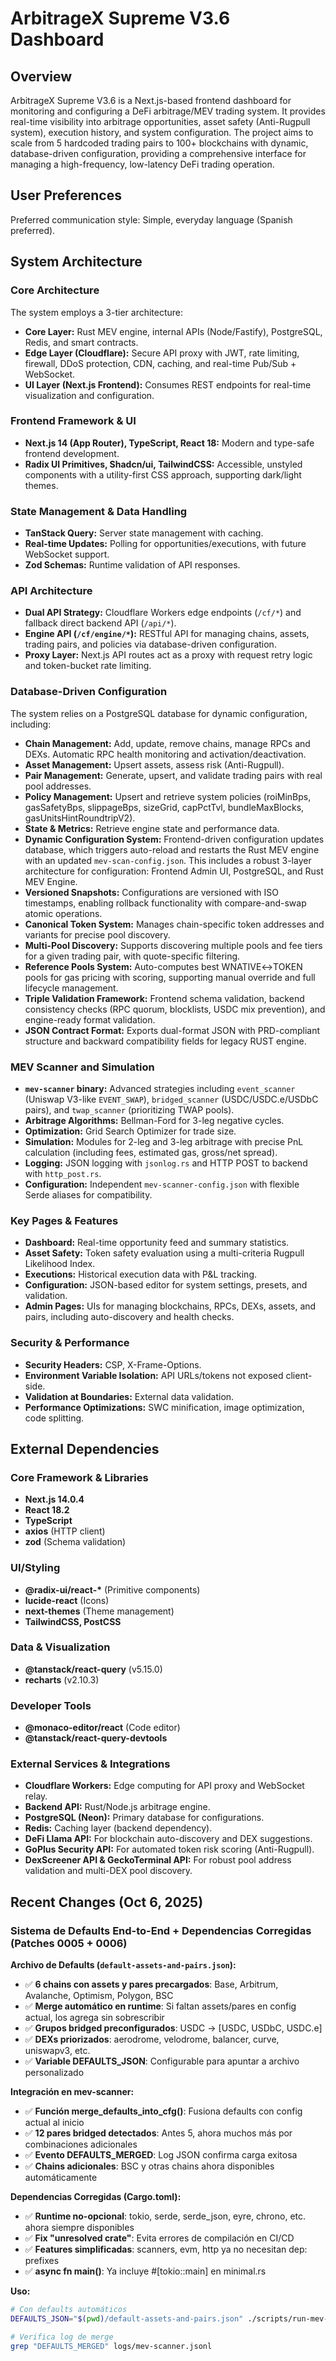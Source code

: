# ArbitrageX Supreme V3.6 Dashboard

## Overview
ArbitrageX Supreme V3.6 is a Next.js-based frontend dashboard for monitoring and configuring a DeFi arbitrage/MEV trading system. It provides real-time visibility into arbitrage opportunities, asset safety (Anti-Rugpull system), execution history, and system configuration. The project aims to scale from 5 hardcoded trading pairs to 100+ blockchains with dynamic, database-driven configuration, providing a comprehensive interface for managing a high-frequency, low-latency DeFi trading operation.

## User Preferences
Preferred communication style: Simple, everyday language (Spanish preferred).

## System Architecture

### Core Architecture
The system employs a 3-tier architecture:
-   **Core Layer:** Rust MEV engine, internal APIs (Node/Fastify), PostgreSQL, Redis, and smart contracts.
-   **Edge Layer (Cloudflare):** Secure API proxy with JWT, rate limiting, firewall, DDoS protection, CDN, caching, and real-time Pub/Sub + WebSocket.
-   **UI Layer (Next.js Frontend):** Consumes REST endpoints for real-time visualization and configuration.

### Frontend Framework & UI
-   **Next.js 14 (App Router), TypeScript, React 18:** Modern and type-safe frontend development.
-   **Radix UI Primitives, Shadcn/ui, TailwindCSS:** Accessible, unstyled components with a utility-first CSS approach, supporting dark/light themes.

### State Management & Data Handling
-   **TanStack Query:** Server state management with caching.
-   **Real-time Updates:** Polling for opportunities/executions, with future WebSocket support.
-   **Zod Schemas:** Runtime validation of API responses.

### API Architecture
-   **Dual API Strategy:** Cloudflare Workers edge endpoints (`/cf/*`) and fallback direct backend API (`/api/*`).
-   **Engine API (`/cf/engine/*`):** RESTful API for managing chains, assets, trading pairs, and policies via database-driven configuration.
-   **Proxy Layer:** Next.js API routes act as a proxy with request retry logic and token-bucket rate limiting.

### Database-Driven Configuration
The system relies on a PostgreSQL database for dynamic configuration, including:
-   **Chain Management:** Add, update, remove chains, manage RPCs and DEXs. Automatic RPC health monitoring and activation/deactivation.
-   **Asset Management:** Upsert assets, assess risk (Anti-Rugpull).
-   **Pair Management:** Generate, upsert, and validate trading pairs with real pool addresses.
-   **Policy Management:** Upsert and retrieve system policies (roiMinBps, gasSafetyBps, slippageBps, sizeGrid, capPctTvl, bundleMaxBlocks, gasUnitsHintRoundtripV2).
-   **State & Metrics:** Retrieve engine state and performance data.
-   **Dynamic Configuration System:** Frontend-driven configuration updates database, which triggers auto-reload and restarts the Rust MEV engine with an updated `mev-scan-config.json`. This includes a robust 3-layer architecture for configuration: Frontend Admin UI, PostgreSQL, and Rust MEV Engine.
-   **Versioned Snapshots:** Configurations are versioned with ISO timestamps, enabling rollback functionality with compare-and-swap atomic operations.
-   **Canonical Token System:** Manages chain-specific token addresses and variants for precise pool discovery.
-   **Multi-Pool Discovery:** Supports discovering multiple pools and fee tiers for a given trading pair, with quote-specific filtering.
-   **Reference Pools System:** Auto-computes best WNATIVE↔TOKEN pools for gas pricing with scoring, supporting manual override and full lifecycle management.
-   **Triple Validation Framework:** Frontend schema validation, backend consistency checks (RPC quorum, blocklists, USDC mix prevention), and engine-ready format validation.
-   **JSON Contract Format:** Exports dual-format JSON with PRD-compliant structure and backward compatibility fields for legacy RUST engine.

### MEV Scanner and Simulation
-   **`mev-scanner` binary:** Advanced strategies including `event_scanner` (Uniswap V3-like `EVENT_SWAP`), `bridged_scanner` (USDC/USDC.e/USDbC pairs), and `twap_scanner` (prioritizing TWAP pools).
-   **Arbitrage Algorithms:** Bellman-Ford for 3-leg negative cycles.
-   **Optimization:** Grid Search Optimizer for trade size.
-   **Simulation:** Modules for 2-leg and 3-leg arbitrage with precise PnL calculation (including fees, estimated gas, gross/net spread).
-   **Logging:** JSON logging with `jsonlog.rs` and HTTP POST to backend with `http_post.rs`.
-   **Configuration:** Independent `mev-scanner-config.json` with flexible Serde aliases for compatibility.

### Key Pages & Features
-   **Dashboard:** Real-time opportunity feed and summary statistics.
-   **Asset Safety:** Token safety evaluation using a multi-criteria Rugpull Likelihood Index.
-   **Executions:** Historical execution data with P&L tracking.
-   **Configuration:** JSON-based editor for system settings, presets, and validation.
-   **Admin Pages:** UIs for managing blockchains, RPCs, DEXs, assets, and pairs, including auto-discovery and health checks.

### Security & Performance
-   **Security Headers:** CSP, X-Frame-Options.
-   **Environment Variable Isolation:** API URLs/tokens not exposed client-side.
-   **Validation at Boundaries:** External data validation.
-   **Performance Optimizations:** SWC minification, image optimization, code splitting.

## External Dependencies

### Core Framework & Libraries
-   **Next.js 14.0.4**
-   **React 18.2**
-   **TypeScript**
-   **axios** (HTTP client)
-   **zod** (Schema validation)

### UI/Styling
-   **@radix-ui/react-\*** (Primitive components)
-   **lucide-react** (Icons)
-   **next-themes** (Theme management)
-   **TailwindCSS, PostCSS**

### Data & Visualization
-   **@tanstack/react-query** (v5.15.0)
-   **recharts** (v2.10.3)

### Developer Tools
-   **@monaco-editor/react** (Code editor)
-   **@tanstack/react-query-devtools**

### External Services & Integrations
-   **Cloudflare Workers:** Edge computing for API proxy and WebSocket relay.
-   **Backend API:** Rust/Node.js arbitrage engine.
-   **PostgreSQL (Neon):** Primary database for configurations.
-   **Redis:** Caching layer (backend dependency).
-   **DeFi Llama API:** For blockchain auto-discovery and DEX suggestions.
-   **GoPlus Security API:** For automated token risk scoring (Anti-Rugpull).
-   **DexScreener API & GeckoTerminal API:** For robust pool address validation and multi-DEX pool discovery.

## Recent Changes (Oct 6, 2025)

### Sistema de Defaults End-to-End + Dependencias Corregidas (Patches 0005 + 0006)

**Archivo de Defaults (`default-assets-and-pairs.json`):**
- ✅ **6 chains con assets y pares precargados**: Base, Arbitrum, Avalanche, Optimism, Polygon, BSC
- ✅ **Merge automático en runtime**: Si faltan assets/pares en config actual, los agrega sin sobrescribir
- ✅ **Grupos bridged preconfigurados**: USDC → [USDC, USDbC, USDC.e]
- ✅ **DEXs priorizados**: aerodrome, velodrome, balancer, curve, uniswapv3, etc.
- ✅ **Variable DEFAULTS_JSON**: Configurable para apuntar a archivo personalizado

**Integración en mev-scanner:**
- ✅ **Función merge_defaults_into_cfg()**: Fusiona defaults con config actual al inicio
- ✅ **12 pares bridged detectados**: Antes 5, ahora muchos más por combinaciones adicionales
- ✅ **Evento DEFAULTS_MERGED**: Log JSON confirma carga exitosa
- ✅ **Chains adicionales**: BSC y otras chains ahora disponibles automáticamente

**Dependencias Corregidas (Cargo.toml):**
- ✅ **Runtime no-opcional**: tokio, serde, serde_json, eyre, chrono, etc. ahora siempre disponibles
- ✅ **Fix "unresolved crate"**: Evita errores de compilación en CI/CD
- ✅ **Features simplificadas**: scanners, evm, http ya no necesitan dep: prefixes
- ✅ **async fn main()**: Ya incluye #[tokio::main] en minimal.rs

**Uso:**
```bash
# Con defaults automáticos
DEFAULTS_JSON="$(pwd)/default-assets-and-pairs.json" ./scripts/run-mev-scanner-sim.sh

# Verifica log de merge
grep "DEFAULTS_MERGED" logs/mev-scanner.jsonl
```